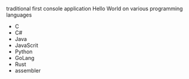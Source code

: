 traditional first console application Hello World on various programming languages
- C
- C#
- Java
- JavaScrit
- Python
- GoLang
- Rust
- assembler 
